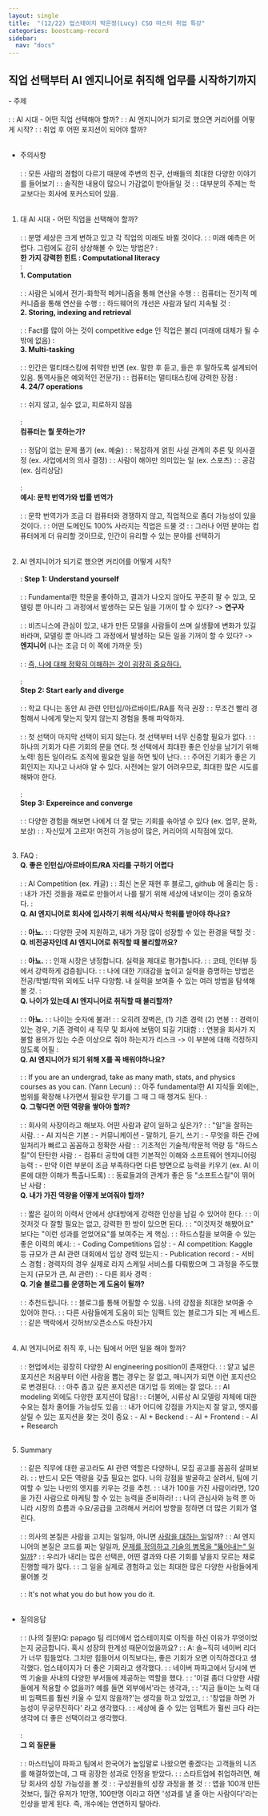 ```yaml
---
layout: single
title:  "(12/22) 업스테이지 박은정(Lucy) CSO 마스터 취업 특강"
categories: boostcamp-record
sidebar:
  nav: "docs"
---
```


<h2>직업 선택부터 AI 엔지니어로 취직해 업무를 시작하기까지</h2>
- 주제<br><br>
: : AI 시대 - 어떤 직업 선택해야 할까?
: : AI 엔지니어가 되기로 했으면 커리어를 어떻게 시작?
: : 취업 후 어떤 포지션이 되어야 할까?
<br><br>

- 주의사항<br><br>
: : 모든 사람의 경험이 다르기 때문에 주변의 친구, 선배들의 최대한 다양한 이야기를 들어보기
: : 솔직한 내용이 많으니 가감없이 받아들일 것
: : 대부분의 주제는 학교보다는 회사에 포커스되어 있음.
<br><br>

1. 대 AI 시대 - 어떤 직업을 선택해야 할까?<br><br>
: : 분명 세상은 크게 변하고 있고 각 직업의 미래도 바뀔 것이다.
: : 미래 예측은 어렵다. 그럼에도 감히 상상해볼 수 있는 방법은?
: <br><b>한 가지 강력한 힌트 : Computational literacy</b><br>
: <br><b>1. Computation</b><br><br>
: : 사람은 뇌에서 전기-화학적 메커니즘을 통해 연산을 수행
: : 컴퓨터는 전기적 메커니즘을 통해 연산을 수행
: : 하드웨어의 개선은 사람과 달리 지속될 것
: <br><b>2. Storing, indexing and retrieval</b><br><br>
: : Fact를 많이 아는 것이 competitive edge 인 직업은 불리 (미래에 대체가 될 수밖에 없음)
: <br><b>3. Multi-tasking</b><br><br>
: : 인간은 멀티태스킹에 취약한 반면 (ex. 말한 후 듣고, 들은 후 말하도록 설계되어 있음. 통역사들은 예외적인 전문가)
: : 컴퓨터는 멀티태스킹에 강력한 장점
: <br><b>4. 24/7 operations</b><br><br>
: : 쉬지 않고, 실수 없고, 피로하지 않음
<br><br>
: <br><b>컴퓨터는 뭘 못하는가?</b><br><br>
: : 정답이 없는 문제 풀기 (ex. 예술)
: : 복잡하게 얽힌 사실 관계의 추론 및 의사결정 (ex. 사업에서의 의사 결정)
: : 사람이 해야만 의미있는 일 (ex. 스포츠)
: : 공감 (ex. 심리상담)
<br><br>
: <br><b>예시: 문학 번역가와 법률 번역가</b><br><br>
: : 문학 번역가가 조금 더 컴퓨터와 경쟁하지 않고, 직업적으로 좀더 가능성이 있을 것이다.
: : 어떤 도메인도 100% 사라지는 직업은 드물 것
: : 그러나 어떤 분야는 컴퓨터에게 더 유리할 것이므로, 인간이 유리할 수 있는 분야를 선택하기
<br><br>

2. AI 엔지니어가 되기로 했으면 커리어를 어떻게 시작?<br><br>
: <b>Step 1: Understand yourself</b><br><br>
: : Fundamental한 학문을 좋아하고, 결과가 나오지 않아도 꾸준히 팔 수 있고, 모델링 뿐  아니라 그 과정에서 발생하는 모든 일을 기꺼이 할 수 있다? -> **연구자**
<br><br>
: : 비즈니스에 관심이 있고, 내가 만든 모델을 사람들이 쓰며 실생활에 변화가 있길 바라며, 모델링 뿐  아니라 그 과정에서 발생하는 모든 일을 기꺼이 할 수 있다? -> **엔지니어** (나는 조금 더 이 쪽에 가까운 듯)
<br><br>
: : <u>즉, 나에 대해 정확히 이해하는 것이 굉장히 중요하다.</u>
<br><br>
: <br><b>Step 2: Start early and diverge</b><br><br>
: : 학교 다니는 동안 AI 관련 인턴십/아르바이트/RA를 적극 권장
: : 무조건 빨리 경험해서 나에게 맞는지 맞지 않는지 경험을 통해 파악하자.
<br><br>
: : 첫 선택이 마지막 선택이 되지 않는다. 첫 선택부터 너무 신중할 필요가 없다.
: : 하나의 기회가 다른 기회의 문을 연다. 첫 선택에서 최대한 좋은 인상을 남기기 위해 노력! 힘든 일이라도 조직에 필요한 일을 하면 빛이 난다.
: : 주어진 기회가 좋은 기회인지는 지나고 나서야 알 수 있다. 사전에는 알기 어려우므로, 최대한 많은 시도를 해봐야 한다.
<br><br>
: <br><b>Step 3: Expereince and converge</b><br><br>
: : 다양한 경험을 해보면 나에게 더 잘 맞는 기회를 솎아낼 수 있다 (ex. 업무, 문화, 보상)
: : 자신있게 고르자! 여전히 가능성이 많은, 커리어의 시작점에 있다.
<br><br>

3. FAQ
: <br><b>Q. 좋은 인턴십/아르바이트/RA 자리를 구하기 어렵다</b><br><br>
: : AI Competition (ex. 캐글)
: : 최신 논문 재현 후 블로그, github 에 올리는 등
: : 내가 가진 것들을 재료로 만들어서 나를 팔기 위해 세상에 내보이는 것이 중요하다.
: <br><b>Q. AI 엔지니어로 회사에 입사하기 위해 석사/박사 학위를 받아야 하나요?</b><br><br>
: : **아뇨.**
: : 다양한 곳에 지원하고, 내가 가장 많이 성장할 수 있는 환경을 택할 것
: <br><b>Q. 비전공자인데 AI 엔지니어로 취직할 때 불리할까요?</b><br><br>
: : **아뇨.**
: : 인재 시장은 냉정합니다. 실력을 제대로 평가합니다.
: : 코테, 인터뷰 등에서 강력하게 검증됩니다.
: : 나에 대한 기대감을 높이고 실력을 증명하는 방법은 전공/학벌/학위 외에도 너무 다양함. 내 실력을 보여줄 수 있는 여러 방법을 탐색해 볼 것.
: <br><b>Q. 나이가 있는데 AI 엔지니어로 취직할 때 불리할까?</b><br><br>
: : **아뇨.**
: : 나이는 숫자에 불과!
: : 오히려 장벽은, (1) 기존 경력 (2) 연봉
: : 경력이 있는 경우, 기존 경력이 새 직무 및 회사에 보탬이 되길 기대함
: : 연봉을 회사가 지불할 용의가 있는 수준 이상으로 줘야 하는지가 리스크 -> 이 부분에 대해 걱정하지 않도록 어필
: <br><b>Q. AI 엔지니어가 되기 위해 X를 꼭 배워야하나요?</b><br><br>
: : If you are an undergrad, take as many math, stats, and physics courses as you can. (Yann Lecun)
: : 아주 fundamental한 AI 지식들 외에는, 범위를 확장해 나가면서 필요한 무기를 그 때 그 때 챙겨도 된다.
: <br><b>Q. 그렇다면 어떤 역량을 쌓아야 할까?</b><br><br>
: : 회사의 사장이라고 해보자. 어떤 사람과 같이 일하고 싶은가?
: : "일"을 잘하는 사람.
: - AI 지식은 기본
: - 커뮤니케이션 - 말하기, 듣기, 쓰기
: - 무엇을 하든 간에 일처리가 빠르고 꼼꼼하고 정확한 사람
: : 기초적인 기술적/학문적 역량 등 "하드스킬"이 탄탄한 사람
: - 컴퓨터 공학에 대한 기본적인 이해와 소프트웨어 엔지니어링 능력
: - 만약 이런 부분이 조금 부족하다면 다른 방면으로 능력을 키우기 (ex. AI 이론에 대한 이해가 특출나도록)
: : 동료들과의 관계가 좋은 등 "소프트스킬"이 뛰어난 사람
: <br><b>Q. 내가 가진 역량을 어떻게 보여줘야 할까?</b><br><br>
: : 짧은 길이의 이력서 안에서 상대방에게 강력한 인상을 남길 수 있어야 한다.
: : 이것저것 다 잘할 필요는 없고, 강력한 한 방이 있으면 된다.
: : "이것저것 해봤어요" 보다는 "이런 성과를 얻었어요"를 보여주는 게 핵심.
: : 하드스킬을 보여줄 수 있는 좋은 이력의 예시:
: - Coding Competitions 입상
: - AI competition: Kaggle 등 규모가 큰 AI 관련 대회에서 입상 경력 있는지
: - Publication record
: - 서비스 경험 : 경력자의 경우 실제로 라지 스케일 서비스를 다뤄봤으며 그 과정을 주도했는지 (규모가 큰, AI 관련)
: - 다른 회사 경력
: <br><b>Q. 기술 블로그를 운영하는 게 도움이 될까?</b><br><br>
: : 추천드립니다.
: : 블로그를 통해 어필할 수 있음. 나의 강점을 최대한 보여줄 수 있어야 한다.
: : 다른 사람들에게 도움이 되는 임팩트 있는 블로그가 되는 게 베스트.
: : 같은 맥락에서 깃허브/오픈소스도 마찬가지
<br><br>

4. AI 엔지니어로 취직 후, 나는 팀에서 어떤 일을 해야 할까?<br><br>
: : 현업에서는 굉장히 다양한 AI engineering position이 존재한다.
: : 얕고 넓은 포지션은 처음부터 이런 사람을 뽑는 경우는 잘 없고, 매니저가 되면 이런 포지션으로 변경된다.
: : 아주 좁고 깊은 포지션은 대기업 등 외에는 잘 없다.
: : AI modeling 외에도 다양한 포지션이 많음!
: : 더불어, 시류상 AI 모델링 자체에 대한 수요는 점차 줄어들 가능성도 있음
: : 내가 어디에 강점을 가지는지 잘 알고, 엣지를 살릴 수 있는 포지션을 찾는 것이 중요
: - AI + Beckend
: - AI + Frontend
: - AI + Research
<br><br>

5. Summary<br><br>
: : 같은 직무에 대한 공고라도 AI 관련 역할은 다양하니, 모집 공고를 꼼꼼히 살펴보라.
: : 반드시 모든 역량을 갖출 필요는 없다. 나의 강점을 발굴하고 살려서, 팀에 기여할 수 있는 나만의 엣지를 키우는 것을 추천.
: : 내가 100을 가진 사람이라면, 120을 가진 사람으로 마케팅 할 수 있는 능력을 준비하라!
: : 나의 관심사와 능력 뿐 아니라 시장의 흐름과 수요/공급을 고려해서 커리어 방향을 정하면 더 많은 기회가 열린다.
<br><br>
: : 의사의 본질은 사람을 고치는 일일까, 아니면 <u>사람을 대하는 일</u>일까?
: : AI 엔지니어의 본질은 코드를 짜는 일일까, <u>문제를 정의하고 기술의 병목을 "뚫어내는" 일일까</u>?
: : 우리가 내리는 많은 선택은, 어떤 결과와 다른 기회를 낳을지 모르는 채로 진행할 때가 많다.
: : 그 일을 실제로 경험하고 있는 최대한 많은 다양한 사람들에게 물어볼 것
<br><br>
: : It's not what you do but how you do it.
<br><br>

- 질의응답<br><br>
: : (나의 질문)Q: papago 팀 리더에서 업스테이지로 이직을 하신 이유가 무엇이었는지 궁금합니다. 혹시 성장의 한계성 때문이었을까요?
: : A: 솔~직히 네이버 리더가 너무 힘들었다. 그치만 힘들어서 이직보다는, 좋은 기회가 오면 이직하겠다고 생각했다. 업스테이지가 더 좋은 기회라고 생각했다.
: : 네이버 파파고에서 당시에 번역 기술을 사내의 다양한 부서들에 제공하는 역할을 했다.
: : '이걸 좀더 다양한 사람들에게 적용할 수 없을까? 예를 들면 외부에서'라는 생각과,
: : '지금 들이는 노력 대비 임팩트를 훨씬 키울 수 있지 않을까?'는 생각을 하고 있었고,
: : '창업을 하면 가능성이 무궁무진하다' 라고 생각했다. 
: : 세상에 줄 수 있는 임팩트가 훨씬 크다 라는 생각에 더 좋은 선택이라고 생각했다.
<br><br>
: <br><b>그 외 질문들</b><br><br>
: : 마스터님이 파파고 팀에서 한국어가 높임말로 나왔으면 좋겠다는 고객들의 니즈를 해결하였는데, 그 때 굉장한 성과로 인정을 받았다.
: : 스타트업에 취업하려면, 해당 회사의 성장 가능성을 볼 것
: : 구성원들의 성장 과정을 볼 것
: : 앱을 100개 만든 것보다, 월간 유저가 1만명, 100만명 이라고 하면 '성과를 낼 줄 아는 사람이다'라는 인상을 받게 된다. 즉, 개수에는 연연하지 말아라.